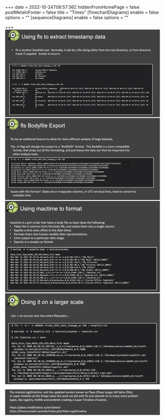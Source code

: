 +++
date = 2022-10-24T08:57:36Z
hiddenFromHomePage = false
postMetaInFooter = false
title = "Times"
[flowchartDiagrams]
enable = false
options = ""
[sequenceDiagrams]
enable = false
options = ""

+++
![](/uploads/snipaste_2022-10-24_19-57-27.jpg)  
![](/uploads/snipaste_2022-10-24_19-57-55.jpg)  
![](/uploads/snipaste_2022-10-24_19-59-09.jpg)  
![](/uploads/snipaste_2022-10-24_19-59-55.jpg)

![](/uploads/snipaste_2022-10-24_20-04-19.jpg)